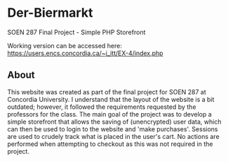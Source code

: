 # Der-Biermarkt
SOEN 287 Final Project - Simple PHP Storefront

Working version can be accessed here: https://users.encs.concordia.ca/~j_itt/EX-4/index.php

## About
This website was created as part of the final project for SOEN 287 at Concordia University. I understand that the layout of the website is a bit outdated; however, it followed the requirements requested by the professors for the class. The main goal of the project was to develop a simple storefront that allows the saving of (unencrypted) user data, which can then be used to login to the website and 'make purchases'. Sessions are used to crudely track what is placed in the user's cart. No actions are performed when attempting to checkout as this was not required in the project.
